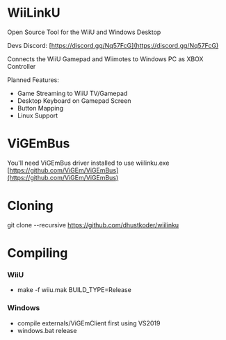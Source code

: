 # WiiLinkU
Open Source Tool for the WiiU and Windows Desktop

Devs Discord: [https://discord.gg/Nq57FcG](https://discord.gg/Nq57FcG)

Connects the WiiU Gamepad and Wiimotes to Windows PC as XBOX Controller

Planned Features:
- Game Streaming to WiiU TV/Gamepad
- Desktop Keyboard on Gamepad Screen
- Button Mapping
- Linux Support

# ViGEmBus
You'll need ViGEmBus driver installed to use wiilinku.exe
[https://github.com/ViGEm/ViGEmBus](https://github.com/ViGEm/ViGEmBus)

# Cloning
git clone --recursive https://github.com/dhustkoder/wiilinku

# Compiling
### WiiU
- make -f wiiu.mak BUILD_TYPE=Release

### Windows
- compile externals/ViGEmClient first using VS2019
- windows.bat release

